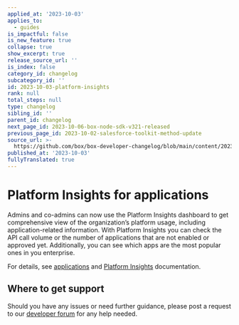 ```yaml
---
applied_at: '2023-10-03'
applies_to:
  - guides
is_impactful: false
is_new_feature: true
collapse: true
show_excerpt: true
release_source_url: ''
is_index: false
category_id: changelog
subcategory_id: ''
id: 2023-10-03-platform-insights
rank: null
total_steps: null
type: changelog
sibling_id: ''
parent_id: changelog
next_page_id: 2023-10-06-box-node-sdk-v321-released
previous_page_id: 2023-10-02-salesforce-toolkit-method-update
source_url: >-
  https://github.com/box/box-developer-changelog/blob/main/content/2023/10-03-platform-insights.md
published_at: '2023-10-03'
fullyTranslated: true
---
```

# Platform Insights for applications

Admins and co-admins can now use the Platform Insights dashboard to get comprehensive view of the organization’s platform usage,
including application-related information.
With Platform Insights you can check the API call volume or the number of applications that are not enabled or approved yet.
Additionally, you can see which apps are the most popular ones in you enterprise.

For details, see [applications][1] and [Platform Insights][2] documentation.

<!-- more -->

## Where to get support

Should you have any issues or need further guidance, please post a request to
our [developer forum][3] for any help needed.

[1]: g://applications

[2]: https://support.box.com/hc/en-us/articles/20738406915219-Platform-Insights

[3]: https://forum.box.com/
